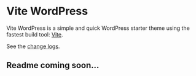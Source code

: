 # Vite WordPress

Vite WordPress is a simple and quick WordPress starter theme using the fastest build tool: [Vite](https://vitejs.dev/).

See the [change logs](CHANGELOG.md).

## Readme coming soon...